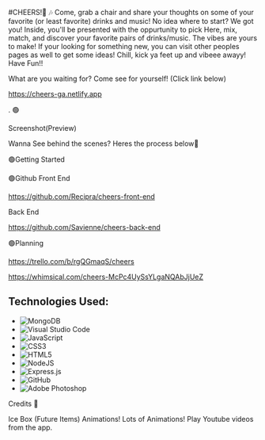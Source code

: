 #CHEERS!🍻 🎶
Come, grab a chair and share your thoughts on some of your favorite (or least favorite) drinks and music! No idea where to start? We got you! Inside, you'll be presented with the oppurtunity to pick Here, mix, match, and discover your favorite pairs of drinks/music. The vibes are yours to make! If your looking for something new, you can visit other peoples pages as well to get some ideas! Chill, kick ya feet up and vibeee awayy! Have Fun!!

What are you waiting for? Come see for yourself! (Click link below)  

https://cheers-ga.netlify.app

.
🟢 

Screenshot(Preview) 

Wanna See behind the scenes? Heres the process below🚧

🟢Getting Started  


🟢Github
 Front End  

 https://github.com/Recipra/cheers-front-end

 Back End  

 https://github.com/Savienne/cheers-back-end


🟢Planning  

https://trello.com/b/rgQGmaqS/cheers  

https://whimsical.com/cheers-McPc4UySsYLgaNQAbJjUeZ

## Technologies Used:
- ![MongoDB](https://img.shields.io/badge/MongoDB-%234ea94b.svg?style=for-the-badge&logo=mongodb&logoColor=white)
- ![Visual Studio Code](https://img.shields.io/badge/Visual%20Studio%20Code-0078d7.svg?style=for-the-badge&logo=visual-studio-code&logoColor=white)
- ![JavaScript](https://img.shields.io/badge/javascript-%23323330.svg?style=for-the-badge&logo=javascript&logoColor=%23F7DF1E)
- ![CSS3](https://img.shields.io/badge/css3-%231572B6.svg?style=for-the-badge&logo=css3&logoColor=white)
- ![HTML5](https://img.shields.io/badge/html5-%23E34F26.svg?style=for-the-badge&logo=html5&logoColor=white)
- ![NodeJS](https://img.shields.io/badge/node.js-6DA55F?style=for-the-badge&logo=node.js&logoColor=white)
- ![Express.js](https://img.shields.io/badge/express.js-%23404d59.svg?style=for-the-badge&logo=express&logoColor=%2361DAFB)
- ![GitHub](https://img.shields.io/badge/github-%23121011.svg?style=for-the-badge&logo=github&logoColor=white)
- ![Adobe Photoshop](https://img.shields.io/badge/adobe%20photoshop-%2331A8FF.svg?style=for-the-badge&logo=adobe%20photoshop&logoColor=white)



Credits 🤝


Ice Box (Future Items)
Animations! Lots of Animations!
Play Youtube videos from the app.